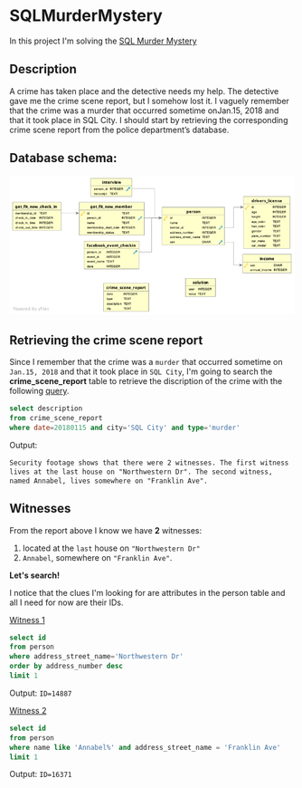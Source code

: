 # SQLMurderMystery

In this project I'm solving the [SQL Murder Mystery](https://mystery.knightlab.com/)

## Description
A crime has taken place and the detective needs my help. The detective gave me the crime scene report, but I somehow lost it. I vaguely remember that the crime was a ​murder​ that occurred sometime on ​Jan.15, 2018​ and that it took place in ​SQL City​. I should start by retrieving the corresponding crime scene report from the police department’s database.

## Database schema:
![Database schema](db_schema.png)

## Retrieving the crime scene report
Since I remember that the crime was a `​murder`​ that occurred sometime on `​Jan.15, 2018`​ and that it took place in `​SQL City`, I'm going to search the **crime_scene_report** table to retrieve the discription of the crime with the following [query](queries/crime_scene_report_description.sql).

```sql
select description
from crime_scene_report   
where date=20180115 and city='SQL City' and type='murder'
```
Output:
```
Security footage shows that there were 2 witnesses. The first witness lives at the last house on "Northwestern Dr". The second witness, named Annabel, lives somewhere on "Franklin Ave".
```
## Witnesses
From the report above I know we have **2** witnesses:
1. located at the `last` house on `"Northwestern Dr"`
2. `Annabel`, somewhere on `"Franklin Ave"`. 

**Let's search!**

I notice that the clues I'm looking for are attributes in the person table and all I need for now are their IDs.

[Witness 1](queries/witness1_id.sql)
```sql
select id
from person
where address_street_name='Northwestern Dr'
order by address_number desc 
limit 1
```
Output: 
`ID=14887`

[Witness 2](queries/witness2_id.sql)

```sql
select id
from person
where name like 'Annabel%' and address_street_name = 'Franklin Ave'
limit 1
```
Output: 
`ID=16371`


